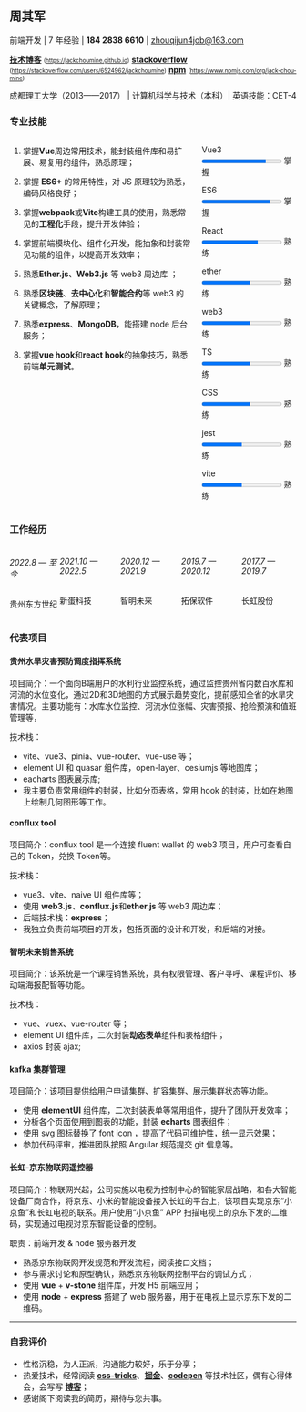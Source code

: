 ## 周其军

前端开发 | 7 年经验 | **184 2838 6610** | zhouqijun4job@163.com

**[技术博客](https://jackchoumine.github.io/)** <span style="font-size:10px; ">(https://jackchoumine.github.io)</span> **[stackoverflow](https://stackoverflow.com/users/6524962/jackchoumine)** <span style="font-size:10px; ">(https://stackoverflow.com/users/6524962/jackchoumine)</span> **[npm](https://www.npmjs.com/org/jack-chou-mine)** <span style="font-size:10px; ">(https://www.npmjs.com/org/jack-chou-mine)</span>

成都理工大学（2013——2017） | 计算机科学与技术（本科）| 英语技能：CET-4

### 专业技能

<div style="display:flex; justify-content: space-between; ">
  <div style="width:65%; margin-right:20px; ">

1. 掌握**Vue**周边常用技术，能封装组件库和易扩展、易复用的组件，熟悉原理；

2. 掌握 **ES6+** 的常用特性，对 JS 原理较为熟悉，编码风格良好；

3. 掌握**webpack**或**Vite**构建工具的使用，熟悉常见的**工程化**手段，提升开发体验；

4. 掌握前端模块化、组件化开发，能抽象和封装常见功能的组件，以提高开发效率；

5. 熟悉**Ether.js**、**Web3.js** 等 web3 周边库 ；

6. 熟悉**区块链**、**去中心化**和**智能合约**等 web3 的关键概念，了解原理；

7. 熟悉**express**、**MongoDB**，能搭建 node 后台服务；

8. 掌握**vue hook**和**react hook**的抽象技巧，熟悉前端**单元测试**。

  </div>

<div style="width:34%; ">
    <p>
      <span style="display:inline-block;width: 72px;">
        Vue3
      </span>
      <progress max="100" value="80"></progress>
      <span>掌握</span>
    </p>
    <p>
      <span style="display:inline-block;width: 72px;">
        ES6
      </span>
      <progress max="100" value="85"></progress>
      <span>掌握</span>
    </p>
    <p>
      <span style="display:inline-block;width:72px;">
        React
      </span>
      <progress max="100" value="70"></progress>
      <span>熟练</span>
    </p>
    <p>
      <span style="display:inline-block;width:72px;">
        ether
      </span>
      <progress max="100" value="60"></progress>
      <span>熟练</span>
    </p>
      <span style="display:inline-block;width:72px;">
        web3
      </span>
      <progress max="100" value="60"></progress>
      <span>熟练</span>
    </p>
    <p>
      <span style="display:inline-block;width: 72px;">
        TS
      </span>
      <progress max="100" value="60"></progress>
      <span>熟练</span>
    </p>
    <p>
      <span style="display:inline-block;width:72px;">
        CSS
      </span>
      <progress max="100" value="60"></progress>
      <span>熟练</span>
    </p>
    <p>
      <span style="display:inline-block;width:72px;">
      jest
      </span>
      <progress max="100" value="50"></progress>
      <span>熟练</span>
    </p>
    <p>
      <span style="display:inline-block;width:72px;">
      vite
      </span>
      <progress max="100" value="50"></progress>
      <span>熟练</span>
    </p>
  </div>
</div>

### 工作经历

<div style="display:flex; justify-content: space-between; ">
 <div>

###### 2022.8 — 至今 

<p>贵州东方世纪</p>
 </div>
 <div>

###### 2021.10 — 2022.5 

<p>新蛋科技</p>

 </div>
 <div>

###### 2020.12 — 2021.9 

<p>智明未来</p>

 </div>
 <div>

###### 2019.7 — 2020.12 

<p>拓保软件</p>

</div>
<div>

###### 2017.7 — 2019.7 

<p>长虹股份</p>
 </div>
</div>

### 代表项目

#### 贵州水旱灾害预防调度指挥系统

项目简介：一个面向B端用户的水利行业监控系统，通过监控贵州省内数百水库和河流的水位变化，通过2D和3D地图的方式展示趋势变化，提前感知全省的水旱灾害情况。主要功能有：水库水位监控、河流水位涨幅、灾害预报、抢险预演和值班管理等，

技术栈：

* vite、vue3、pinia、vue-router、vue-use 等；
* element UI 和 quasar 组件库，open-layer、cesiumjs 等地图库；
* eacharts 图表展示库; 
* 我主要负责常用组件的封装，比如分页表格，常用 hook 的封装，比如在地图上绘制几何图形等工作。

#### conflux tool 

项目简介：conflux tool 是一个连接 fluent wallet 的 web3 项目，用户可查看自己的 Token，兑换 Token等。

技术栈：

* vue3、vite、naive UI 组件库等；
* 使用 **web3.js**、**conflux.js**和**ether.js** 等 web3 周边库；
* 后端技术栈：**express**；
* 我独立负责前端项目的开发，包括页面的设计和开发，和后端的对接。

#### 智明未来销售系统

项目简介：该系统是一个课程销售系统，具有权限管理、客户寻呼、课程评价、移动端海报配智等功能。

技术栈：

* vue、vuex、vue-router 等；
* element UI 组件库，二次封装**动态表单**组件和表格组件；
* axios 封装 ajax; 

#### kafka 集群管理

项目简介：该项目提供给用户申请集群、扩容集群、展示集群状态等功能。

* 使用 **elementUI** 组件库，二次封装表单等常用组件，提升了团队开发效率；
* 分析各个页面使用到图表的功能，封装 **echarts** 图表组件；
* 使用 svg 图标替换了 font icon ，提高了代码可维护性，统一显示效果；
* 参加代码评审，推进团队按照 Angular 规范提交 git 信息等。

#### 长虹-京东物联网遥控器

项目简介：物联网兴起，公司实施以电视为控制中心的智能家居战略，和各大智能设备厂商合作，将京东、小米的智能设备接入长虹的平台上，该项目实现京东“小京鱼”和长虹电视的联系。用户使用“小京鱼” APP 扫描电视上的京东下发的二维码，实现通过电视对京东智能设备的控制。

职责：前端开发 & node 服务器开发

* 熟悉京东物联网开发规范和开发流程，阅读接口文档；
* 参与需求讨论和原型确认，熟悉京东物联网控制平台的调试方式；
* 使用 **vue** + **v-stone** 组件库，开发 H5 前端应用；
* 使用 **node** + **express** 搭建了 web 服务器，用于在电视上显示京东下发的二维码。

---

### 自我评价

* 性格沉稳，为人正派，沟通能力较好，乐于分享；
* 热爱技术，经常阅读 **[css-tricks](https://css-tricks.com/)**、**[掘金](https://juejin.im/timeline)**、**[codepen](https://codepen.io/)** 等技术社区，偶有心得体会，会写写 **[博客](https://jackchoumine.github.io/)**；
* 感谢阁下阅读我的简历，期待与您共事。
